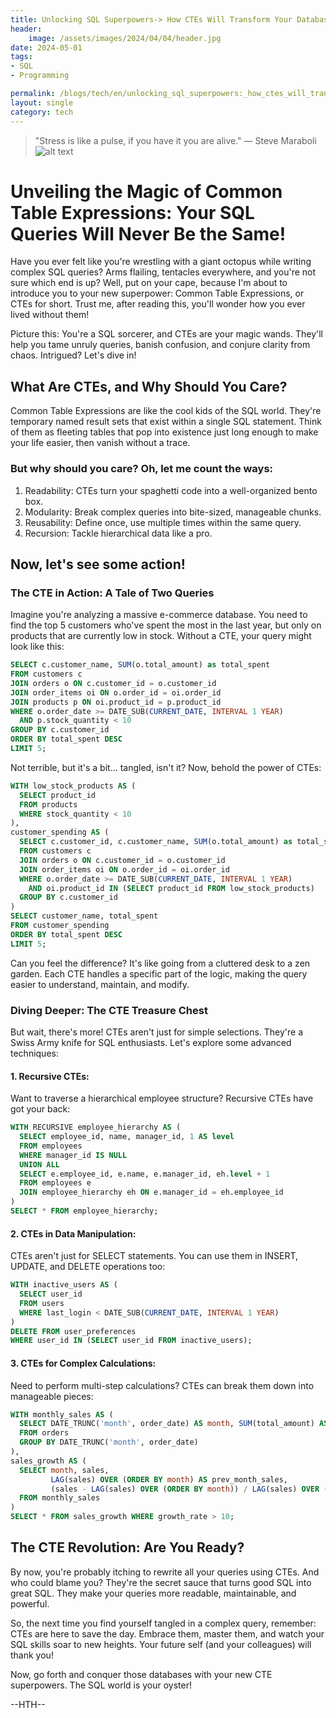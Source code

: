 ```yaml
---
title: Unlocking SQL Superpowers-> How CTEs Will Transform Your Database Queries
header:
    image: /assets/images/2024/04/04/header.jpg
date: 2024-05-01
tags:
- SQL
- Programming

permalink: /blogs/tech/en/unlocking_sql_superpowers:_how_ctes_will_transform_your_database_queries
layout: single
category: tech
---
```

> "Stress is like a pulse, if you have it you are alive." — Steve Maraboli
![alt text](<Screenshot 2024-06-25 at 10.01.48.png>)

#  Unveiling the Magic of Common Table Expressions: Your SQL Queries Will Never Be the Same!

Have you ever felt like you're wrestling with a giant octopus while writing complex SQL queries? Arms flailing, tentacles everywhere, and you're not sure which end is up? Well, put on your cape, because I'm about to introduce you to your new superpower: Common Table Expressions, or CTEs for short. Trust me, after reading this, you'll wonder how you ever lived without them!

Picture this: You're a SQL sorcerer, and CTEs are your magic wands. They'll help you tame unruly queries, banish confusion, and conjure clarity from chaos. Intrigued? Let's dive in!

## What Are CTEs, and Why Should You Care?

Common Table Expressions are like the cool kids of the SQL world. They're temporary named result sets that exist within a single SQL statement. Think of them as fleeting tables that pop into existence just long enough to make your life easier, then vanish without a trace.

### But why should you care? Oh, let me count the ways:

1. Readability: CTEs turn your spaghetti code into a well-organized bento box.
2. Modularity: Break complex queries into bite-sized, manageable chunks.
3. Reusability: Define once, use multiple times within the same query.
4. Recursion: Tackle hierarchical data like a pro.

## Now, let's see some action!

### The CTE in Action: A Tale of Two Queries

Imagine you're analyzing a massive e-commerce database. You need to find the top 5 customers who've spent the most in the last year, but only on products that are currently low in stock. Without a CTE, your query might look like this:

```sql
SELECT c.customer_name, SUM(o.total_amount) as total_spent
FROM customers c
JOIN orders o ON c.customer_id = o.customer_id
JOIN order_items oi ON o.order_id = oi.order_id
JOIN products p ON oi.product_id = p.product_id
WHERE o.order_date >= DATE_SUB(CURRENT_DATE, INTERVAL 1 YEAR)
  AND p.stock_quantity < 10
GROUP BY c.customer_id
ORDER BY total_spent DESC
LIMIT 5;
```

Not terrible, but it's a bit... tangled, isn't it? Now, behold the power of CTEs:

```sql
WITH low_stock_products AS (
  SELECT product_id
  FROM products
  WHERE stock_quantity < 10
),
customer_spending AS (
  SELECT c.customer_id, c.customer_name, SUM(o.total_amount) as total_spent
  FROM customers c
  JOIN orders o ON c.customer_id = o.customer_id
  JOIN order_items oi ON o.order_id = oi.order_id
  WHERE o.order_date >= DATE_SUB(CURRENT_DATE, INTERVAL 1 YEAR)
    AND oi.product_id IN (SELECT product_id FROM low_stock_products)
  GROUP BY c.customer_id
)
SELECT customer_name, total_spent
FROM customer_spending
ORDER BY total_spent DESC
LIMIT 5;
```

Can you feel the difference? It's like going from a cluttered desk to a zen garden. Each CTE handles a specific part of the logic, making the query easier to understand, maintain, and modify.

### Diving Deeper: The CTE Treasure Chest

But wait, there's more! CTEs aren't just for simple selections. They're a Swiss Army knife for SQL enthusiasts. Let's explore some advanced techniques:

#### 1. Recursive CTEs:
   Want to traverse a hierarchical employee structure? Recursive CTEs have got your back:

```sql
WITH RECURSIVE employee_hierarchy AS (
  SELECT employee_id, name, manager_id, 1 AS level
  FROM employees
  WHERE manager_id IS NULL
  UNION ALL
  SELECT e.employee_id, e.name, e.manager_id, eh.level + 1
  FROM employees e
  JOIN employee_hierarchy eh ON e.manager_id = eh.employee_id
)
SELECT * FROM employee_hierarchy;
```

#### 2. CTEs in Data Manipulation:
   CTEs aren't just for SELECT statements. You can use them in INSERT, UPDATE, and DELETE operations too:

```sql
WITH inactive_users AS (
  SELECT user_id
  FROM users
  WHERE last_login < DATE_SUB(CURRENT_DATE, INTERVAL 1 YEAR)
)
DELETE FROM user_preferences
WHERE user_id IN (SELECT user_id FROM inactive_users);
```

#### 3. CTEs for Complex Calculations:
   Need to perform multi-step calculations? CTEs can break them down into manageable pieces:

```sql
WITH monthly_sales AS (
  SELECT DATE_TRUNC('month', order_date) AS month, SUM(total_amount) AS sales
  FROM orders
  GROUP BY DATE_TRUNC('month', order_date)
),
sales_growth AS (
  SELECT month, sales,
         LAG(sales) OVER (ORDER BY month) AS prev_month_sales,
         (sales - LAG(sales) OVER (ORDER BY month)) / LAG(sales) OVER (ORDER BY month) * 100 AS growth_rate
  FROM monthly_sales
)
SELECT * FROM sales_growth WHERE growth_rate > 10;
```

## The CTE Revolution: Are You Ready?

By now, you're probably itching to rewrite all your queries using CTEs. And who could blame you? They're the secret sauce that turns good SQL into great SQL. They make your queries more readable, maintainable, and powerful.

So, the next time you find yourself tangled in a complex query, remember: CTEs are here to save the day. Embrace them, master them, and watch your SQL skills soar to new heights. Your future self (and your colleagues) will thank you!

Now, go forth and conquer those databases with your new CTE superpowers. The SQL world is your oyster!

--HTH--